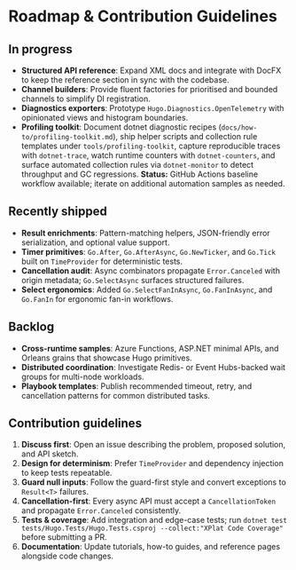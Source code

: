 # Roadmap & Contribution Guidelines

## In progress

- **Structured API reference**: Expand XML docs and integrate with DocFX to keep the reference section in sync with the codebase.
- **Channel builders**: Provide fluent factories for prioritised and bounded channels to simplify DI registration.
- **Diagnostics exporters**: Prototype `Hugo.Diagnostics.OpenTelemetry` with opinionated views and histogram boundaries.
- **Profiling toolkit**: Document dotnet diagnostic recipes (`docs/how-to/profiling-toolkit.md`), ship helper scripts and collection rule templates under `tools/profiling-toolkit`, capture reproducible traces with `dotnet-trace`, watch runtime counters with `dotnet-counters`, and surface automated collection rules via `dotnet-monitor` to detect throughput and GC regressions. **Status:** GitHub Actions baseline workflow available; iterate on additional automation samples as needed.

## Recently shipped

- **Result enrichments**: Pattern-matching helpers, JSON-friendly error serialization, and optional value support.
- **Timer primitives**: `Go.After`, `Go.AfterAsync`, `Go.NewTicker`, and `Go.Tick` built on `TimeProvider` for deterministic tests.
- **Cancellation audit**: Async combinators propagate `Error.Canceled` with origin metadata; `Go.SelectAsync` surfaces structured failures.
- **Select ergonomics**: Added `Go.SelectFanInAsync`, `Go.FanInAsync`, and `Go.FanIn` for ergonomic fan-in workflows.

## Backlog

- **Cross-runtime samples**: Azure Functions, ASP.NET minimal APIs, and Orleans grains that showcase Hugo primitives.
- **Distributed coordination**: Investigate Redis- or Event Hubs-backed wait groups for multi-node workloads.
- **Playbook templates**: Publish recommended timeout, retry, and cancellation patterns for common distributed tasks.

## Contribution guidelines

1. **Discuss first**: Open an issue describing the problem, proposed solution, and API sketch.
2. **Design for determinism**: Prefer `TimeProvider` and dependency injection to keep tests repeatable.
3. **Guard null inputs**: Follow the guard-first style and convert exceptions to `Result<T>` failures.
4. **Cancellation-first**: Every async API must accept a `CancellationToken` and propagate `Error.Canceled` consistently.
5. **Tests & coverage**: Add integration and edge-case tests; run `dotnet test tests/Hugo.Tests/Hugo.Tests.csproj --collect:"XPlat Code Coverage"` before submitting a PR.
6. **Documentation**: Update tutorials, how-to guides, and reference pages alongside code changes.
